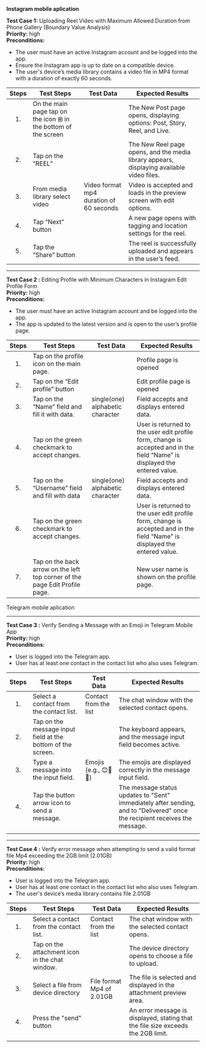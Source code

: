 **Instagram mobile aplication**

**Test Case 1:** Uploading Reel Video with Maximum Allowed Duration from Phone Gallery (Boundary Value Analysis)  
**Priority:** high  
**Preconditions:** 
* The user must have an active Instagram account and be logged into the app.  
* Ensure the Instagram app is up to date on a compatible device.  
* The  user's device’s media library contains a video file in MP4 format with a duration of exactly 60 seconds.

| Steps | Test Steps | Test Data | Expected Results |
| :---: | ----- | ----- | ----- |
| 1\. | On the main page tap on the icon ⊞ in the bottom of the screen |  | The New Post page opens, displaying options: Post, Story, Reel, and Live. |
| 2\. | Tap on the “REEL” |  | The New Reel page opens, and the media library appears, displaying available video files. |
| 3\. | From media library select video | Video format mp4 duration of 60 seconds | Video is accepted and loads in the preview screen with edit options. |
| 4\. | Tap “Next” button |  | A new page opens with tagging and location settings for the reel. |
| 5\. | Tap the “Share” button |  | The reel is successfully uploaded and appears in the user’s feed. |

__________________________________________________________________________________________________________________________________________________________
**Test Case 2 :** Editing Profile with Minimum Characters in Instagram Edit Profile Form  
**Priority:** high  
**Preconditions:** 
* The user must have an active Instagram account and be logged into the app.  
* The app is updated to the latest version and is open to the user’s profile page.

| Steps | Test Steps | Test Data | Expected Results |
| :---: | ----- | ----- | ----- |
| 1\. | Tap on the profile icon on the main page. |  | Profile page is opened |
| 2\. | Tap on the “Edit profile” button |  | Edit profile page is opened |
| 3\. | Tap on the “Name” field and fill it with data. | single(one) alphabetic character | Field accepts and displays entered data.  |
| 4\. | Tap on the green checkmark to accept changes. |  | User is returned to the user edit profile form, change is accepted  and in the field “Name” is displayed the entered value. |
| 5\. | Tap on the “Username” field and fill with data | single(one) alphabetic character | Field accepts and displays entered data. |
| 6\. | Tap on the green checkmark to accept changes. |  | User is returned to the user edit profile form, change is accepted  and in the field “Name” is displayed the entered value. |
| 7\. | Tap on the back arrow on the left top corner of the page Edit Profile page. |  | New user name is shown on the profile page. |



 Telegram  mobile aplication 
________________________________________________________________________________________________________________________________________________________________________________________
**Test Case 3 :**  Verify Sending a Message with an Emoji in Telegram Mobile App  
**Priority:** high  
**Preconditions:**
*  User is logged into the Telegram app.  
*  User has at least one contact in the contact list who also uses Telegram.

| Steps | Test Steps | Test Data | Expected Results |
| :---: | ----- | ----- | ----- |
| 1\. | Select a contact from the contact list. | Contact from the list | The chat window with the selected contact opens. |
| 2\. | Tap on the message input field at the bottom of the screen. |  | The keyboard appears, and the message input field becomes active. |
| 3\. | Type a message into the input field. | Emojis (e.g., 😊🎉🔥) | The emojis are displayed correctly in the message input field. |
| 4\. | Tap the button arrow icon to send a message. |  | The message status updates to "Sent" immediately after sending, and to "Delivered" once the recipient receives the message. |
|  |  |  |  |

__________________________________________________________________________________________________________________________________________________________________________________________
**Test Case 4 :** Verify error message when attempting to send a valid format file Mp4 exceeding the 2GB limit (2.01GB)  
**Priority:** high  
**Preconditions:**  
*  User is logged into the Telegram app.  
*  User has at least one contact in the contact list who also uses Telegram.  
* The  user's device’s media library contains file 2.01GB

| Steps | Test Steps | Test Data | Expected Results |
| :---: | ----- | ----- | ----- |
| 1\. | Select a contact from the contact list. | Contact from the list | The chat window with the selected contact opens. |
| 2\. | Tap on the attachment icon in the chat window. |  | The device directory opens to choose a file to upload. |
| 3\. | Select a file from device directory | File format Mp4  of 2.01GB | The file is selected and displayed in the attachment preview area. |
| 4\. | Press the "send" button |  | An error message is displayed, stating that the file size exceeds the 2GB limit. |
|  |  |  |  |



